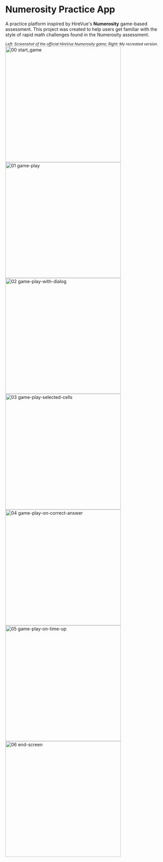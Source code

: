 # Numerosity Practice App
A practice platform inspired by HireVue's **Numerosity** game-based assessment. This project was created to help users get familiar with the style of rapid math challenges found in the Numerosity assessment.

<sup>*Left: Screenshot of the official HireVue Numerosity game; Right: My recreated version.*</sup><br>
<img width="360" alt="00  start_game" src="https://github.com/user-attachments/assets/54f5c623-0eb4-4fc2-a739-54378d633f08" />
<img width="360" alt="01  game-play" src="https://github.com/user-attachments/assets/d7d3734f-20f5-4355-b704-48a8b9505ae5" />
<br>
<img width="360" alt="02  game-play-with-dialog" src="https://github.com/user-attachments/assets/8a3d228b-1281-4905-a98d-9f829a4c48b3" />
<img width="360" alt="03  game-play-selected-cells" src="https://github.com/user-attachments/assets/bb76b7e6-8d01-4259-834b-cf096c23549b" />
<img width="360" alt="04  game-play-on-correct-answer" src="https://github.com/user-attachments/assets/6ae40d53-8baa-42da-b24f-8629f47fc417" />
<img width="360" alt="05  game-play-on-time-up" src="https://github.com/user-attachments/assets/089a76c8-081b-4ae5-9793-069b9e491297" />
<img width="360" alt="06  end-screen" src="https://github.com/user-attachments/assets/376504ae-a2ec-4eee-9d2c-df2913366cfe" />


